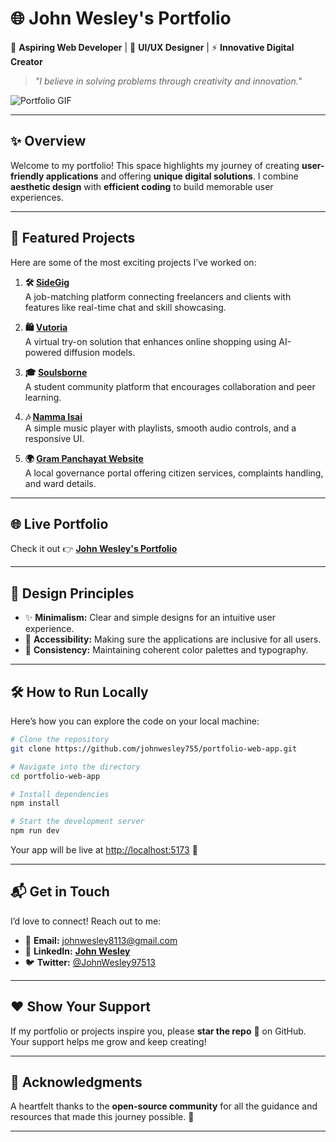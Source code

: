 # 🌐 **John Wesley's Portfolio**  
🚀 **Aspiring Web Developer** | 🎨 **UI/UX Designer** | ⚡ **Innovative Digital Creator**  

> *"I believe in solving problems through creativity and innovation."*  

![Portfolio GIF](https://i.giphy.com/media/v1.Y2lkPTc5MGI3NjExYzYzZ2QzcmU1cXQwYXp1eW1qcHJydHU1cGFwNXNhcjM3bzIxMHhzaiZlcD12MV9pbnRlcm5hbF9naWZfYnlfaWQmY3Q9Zw/qgQUggAC3Pfv687qPC/giphy.gif)  

---

## ✨ **Overview**  
Welcome to my portfolio! This space highlights my journey of creating **user-friendly applications** and offering **unique digital solutions**. I combine **aesthetic design** with **efficient coding** to build memorable user experiences.  

---

## 📁 **Featured Projects**  
Here are some of the most exciting projects I’ve worked on:  

1. **🛠 [SideGig](https://side-gig-website.web.app/)**  
   A job-matching platform connecting freelancers and clients with features like real-time chat and skill showcasing.  

2. **🛍 [Vutoria](https://vutoria-60389.web.app/)**  
   A virtual try-on solution that enhances online shopping using AI-powered diffusion models.  

3. **🎓 [Soulsborne](https://soulsborne-bba5f.web.app/)**  
   A student community platform that encourages collaboration and peer learning.  

4. **🎶 [Namma Isai](https://github.com/johnwesley755/namma-isai-music)**  
   A simple music player with playlists, smooth audio controls, and a responsive UI.  

5. **🌍 [Gram Panchayat Website](https://github.com/johnwesley755/gram-panchayat)**  
   A local governance portal offering citizen services, complaints handling, and ward details.  

---

## 🌐 **Live Portfolio**  
Check it out 👉 [**John Wesley's Portfolio**](https://portfolio-web-app-67f10.web.app/)  

---

## 🎨 **Design Principles**  
- ✨ **Minimalism:** Clear and simple designs for an intuitive user experience.  
- 🌈 **Accessibility:** Making sure the applications are inclusive for all users.  
- 🔄 **Consistency:** Maintaining coherent color palettes and typography.  

---

## 🛠 **How to Run Locally**  
Here’s how you can explore the code on your local machine:  

```bash
# Clone the repository
git clone https://github.com/johnwesley755/portfolio-web-app.git

# Navigate into the directory
cd portfolio-web-app

# Install dependencies
npm install

# Start the development server
npm run dev
```

Your app will be live at [http://localhost:5173](http://localhost:5173) 🚀  

---

## 📬 **Get in Touch**  
I’d love to connect! Reach out to me:  

- 📧 **Email:** [johnwesley8113@gmail.com](mailto:johnwesley8113@gmail.com)  
- 💼 **LinkedIn:** [**John Wesley**](https://www.linkedin.com/in/john-wesley-6707ab258/)  
- 🐦 **Twitter:** [@JohnWesley97513](https://twitter.com/JohnWesley97513)  

---

## ❤ **Show Your Support**  
If my portfolio or projects inspire you, please **star the repo** 🌟 on GitHub. Your support helps me grow and keep creating!  

---

## 🙏 **Acknowledgments**  
A heartfelt thanks to the **open-source community** for all the guidance and resources that made this journey possible. 🎉  

---
